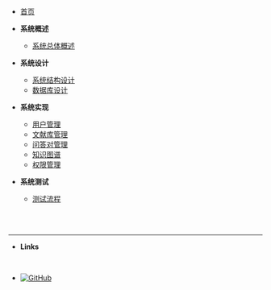 <br>

* [首页](/zh-cn/)

* **系统概述**
    * [系统总体概述](/zh-cn/system_overview.md ':disabled')

* **系统设计**
    * [系统结构设计](/zh-cn/system_structure_design.md ':disabled')
    * [数据库设计](/zh-cn/system_database_design.md ':disabled')

* **系统实现**
    * [用户管理](/zh-cn/user_management.md ':disabled')
    * [文献库管理](/zh-cn/document_management.md ':disabled')
    * [问答对管理](/zh-cn/qa_management.md ':disabled')
    * [知识图谱](/zh-cn/knowledge_graph.md ':disabled')
    * [权限管理](/zh-cn/permission_management.md ':disabled')

* **系统测试**
    * [测试流程](/zh-cn/testing_process.md ':disabled')


<br><br>

---

* **Links**
    
<br>    

- [![GitHub](https://img.shields.io/badge/GitHub-100000?style=for-the-badge&logo=github&logoColor=white&label=知识工程与元学习)](https://github.com/lidianzhong/KnowledgeGraph)
